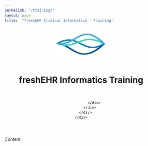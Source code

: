 ```yaml
---
permalink: "/training/"
layout: page
title:  "freshEHR Clinical Informatics - Training"
---
```


<header class="page-masthead">
    <div class="container position-relative">
        <div class="row justify-content-center">
            <div class="col-xl-6">
                <div class="text-center text-white">
                    <!-- Page heading-->
                    <img src="../assets/img/icon-lg.png" height="80px"><br><br>
                    <h1 class="mb-14">freshEHR Informatics Training</h1><br>
                    
                </div>
            </div>
        </div>
    </div>
</header>

<section id="training-intro">
      <div class="container">
        <div class="row">
          <div class="col-lg-12">
           Content
		  </div>
		 </div>
		</div>
    </section>

